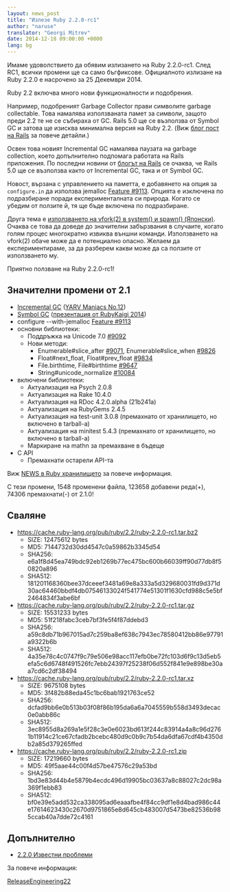 ```yaml
---
layout: news_post
title: "Излезе Ruby 2.2.0-rc1"
author: "naruse"
translator: "Georgi Mitrev"
date: 2014-12-18 09:00:00 +0000
lang: bg
---
```


Имаме удоволствието да обявим излизането на Ruby 2.2.0-rc1.
След RC1, всички промени ще са само бъгфиксове.
Официалното излизане на Ruby 2.2.0 е насрочено за 25 Декември 2014.

Ruby 2.2 включва много нови функционалности и подобрения.

Например, подобреният Garbage Collector прави символите garbage collectable.
Това намалява използваната памет за символи, защото преди 2.2 те не се събираха от GC.
Rails 5.0 ще се възползва от Symbol GC и затова ще изисква минимална версия на
Ruby 2.2.
(Виж [блог пост на Rails](http://weblog.rubyonrails.org/2014/12/19/Rails-4-2-final/) за повече детайли.)

Освен това новият Incremental GC намалява паузата на garbage collection, което
допълнително подпомага работата на Rails приложения. По последни новини от
[блогът на Rails](http://weblog.rubyonrails.org/)
се очаква, че Rails 5.0 ще се възползва както от Incremental GC, така и от
Symbol GC.

Новост, вързана с управлението на паметта, е добавянето на опция за
`configure.in` да използва jemalloc
[Feature #9113](https://bugs.ruby-lang.org/issues/9113).
Опцията е изключена по подразбиране поради експерименталната си природа.
Когато се убедим от ползите й, тя ще бъде включена по подразбиране.

Друга тема е [използването на vfork(2) в system() и spawn() (Японски)](http://www.a-k-r.org/d/2014-09.html#a2014_09_06).
Очаква се това да доведе до значителни забързвания в случаите, когато голям
процес многократно извиква външни команди.
Използването на vfork(2) обаче може да е потенциално опасно. Желаем да
експериментираме, за да разберем какви може да са ползите от използването му.

Приятно ползване на Ruby 2.2.0-rc1!

## Значителни промени от 2.1

* [Incremental GC](https://bugs.ruby-lang.org/issues/10137) ([YARV Maniacs No.12](http://magazine.rubyist.net/?0048-YARVManiacs))
* [Symbol GC](https://bugs.ruby-lang.org/issues/9634) ([презентация от RubyKaigi 2014](http://www.slideshare.net/authorNari/symbol-gc))
* configure --with-jemalloc [Feature #9113](https://bugs.ruby-lang.org/issues/9113)
* основни библиотеки:
  * Поддръжка на Unicode 7.0 [#9092](https://bugs.ruby-lang.org/issues/9092)
  * Нови методи:
    * Enumerable#slice_after [#9071](https://bugs.ruby-lang.org/issues/9071), Enumerable#slice_when [#9826](https://bugs.ruby-lang.org/issues/9826)
    * Float#next_float, Float#prev_float [#9834](https://bugs.ruby-lang.org/issues/9834)
    * File.birthtime, File#birthtime [#9647](https://bugs.ruby-lang.org/issues/9647)
    * String#unicode_normalize [#10084](https://bugs.ruby-lang.org/issues/10084)
* включени библиотеки:
  * Актуализация на Psych 2.0.8
  * Актуализация на Rake 10.4.0
  * Актуализация на RDoc 4.2.0.alpha (21b241a)
  * Актуализация на RubyGems 2.4.5
  * Актуализация на test-unit 3.0.8 (премахнато от хранилището, но включено
    в tarball-a)
  * Актуализация нa minitest 5.4.3 (премахнато от хранилището, но включено в
    tarball-а)
  * Маркиране на mathn за премахване в бъдеще
* C API
  * Премахнати остарели API-та

Виж [NEWS в Ruby хранилището](https://github.com/ruby/ruby/blob/v2_2_0_rc1/NEWS) за повече информация.

С тези промени, 1548 променени файла, 123658 добавени реда(+), 74306
премахнати(-) от 2.1.0!

## Сваляне

* <https://cache.ruby-lang.org/pub/ruby/2.2/ruby-2.2.0-rc1.tar.bz2>
  * SIZE:   12475612 bytes
  * MD5:    7144732d30dd4547c0a59862b3345d54
  * SHA256: e6a1f8d45ea749bdc92eb1269b77ec475bc600b66039ff90d77db8f50820a896
  * SHA512: 181201168360bee37dceeef3481a69e8a333a5d329680031fd9d371d30ac64460bbdf4db07546133024f541774e51301f1630cfd988c5e5bf2464834f3abe6bf
* <https://cache.ruby-lang.org/pub/ruby/2.2/ruby-2.2.0-rc1.tar.gz>
  * SIZE:   15531233 bytes
  * MD5:    51f218fabc3ceb7bf3fe5f4f87ddebd3
  * SHA256: a59c8db71b967015ad7c259ba8ef638c7943ec78580412bb86e97791a9322b6b
  * SHA512: 4a35e78c4c0747f9c79e506e98acc117efb0be72fc103d6f9c13d5eb5efa5c6d6748f491526fc7ebb24397f25238f06d552f841e9e898be30aa7cd6c2df38494
* <https://cache.ruby-lang.org/pub/ruby/2.2/ruby-2.2.0-rc1.tar.xz>
  * SIZE:   9675108 bytes
  * MD5:    3f482b88eda45c1bc6bab1921763ce52
  * SHA256: dcfad9bb6e0b513b03f08f86b195da6a6a7045559b558d3493decac0e0abb86c
  * SHA512: 3ec8955d8a269a1e5f28c3e0e6023bd613f244c83914a4a8c96d2761b11914c21ce67cfadb2bcebc480d9c0b9c7b54da6dfa67cdf4b4350db2a85d379265ffed
* <https://cache.ruby-lang.org/pub/ruby/2.2/ruby-2.2.0-rc1.zip>
  * SIZE:   17219660 bytes
  * MD5:    49f5aae44c00f4d57be47576c29a53bd
  * SHA256: 1bd3e83d44b4e5879b4ecdc496d19905bc03637a8c88027c2dc98a369f1ebb83
  * SHA512: bf0e39e5add532ca338095ad6eaaafbe4f84cc9df1e8d4bad986c44e17614623430c2670d9751865e8d645cb483007d5473be82536b985ccab40a7dde72c4161

## Допълнително

* [2.2.0 Известни проблеми](https://bugs.ruby-lang.org/projects/ruby-trunk/issues?query_id=115)

За повече информация:

[ReleaseEngineering22](https://bugs.ruby-lang.org/projects/ruby-trunk/wiki/ReleaseEngineering22)
